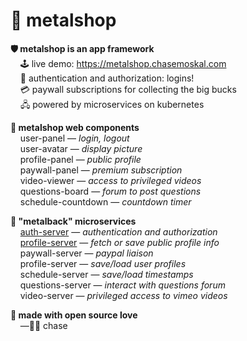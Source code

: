 
# 🤘 metalshop

**🛡️ metalshop is an app framework**  
&nbsp; &nbsp; 🕹 live demo: https://metalshop.chasemoskal.com  
&nbsp; &nbsp; 🔐 authentication and authorization: logins!  
&nbsp; &nbsp; 💳 paywall subscriptions for collecting the big bucks  
&nbsp; &nbsp; 🖧 powered by microservices on kubernetes  

**🎁 metalshop web components**  
&nbsp; &nbsp; user-panel — *login, logout*  
&nbsp; &nbsp; user-avatar — *display picture*  
&nbsp; &nbsp; profile-panel — *public profile*  
&nbsp; &nbsp; paywall-panel — *premium subscription*  
&nbsp; &nbsp; video-viewer — *access to privileged videos*  
&nbsp; &nbsp; questions-board — *forum to post questions*  
&nbsp; &nbsp; schedule-countdown — *countdown timer*  

**🐋 "metalback" microservices**  
&nbsp; &nbsp; [auth-server](https://github.com/chase-moskal/auth-server) — *authentication and authorization*  
&nbsp; &nbsp; [profile-server](https://github.com/chase-moskal/profile-server) — *fetch or save public profile info*  
&nbsp; &nbsp; paywall-server — *paypal liaison*  
&nbsp; &nbsp; profile-server — *save/load user profiles*  
&nbsp; &nbsp; schedule-server — *save/load timestamps*  
&nbsp; &nbsp; questions-server — *interact with questions forum*  
&nbsp; &nbsp; video-server — *privileged access to vimeo videos*  

**🌺 made with open source love**  
&nbsp; &nbsp; —👋😎 chase  
